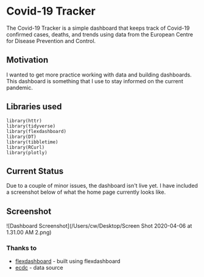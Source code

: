 # Covid-19 Tracker
The Covid-19 Tracker is a simple dashboard that keeps track of Covid-19 confirmed cases, deaths, and trends using data from the European Centre for Disease Prevention and Control.

## Motivation
I wanted to get more practice working with data and building dashboards. This dashboard is something that I use to stay informed on the current pandemic.

## Libraries used
```
library(httr)
library(tidyverse)
library(flexdashboard)
library(DT)
library(tibbletime)
library(RCurl)
library(plotly)
```
## Current Status
Due to a couple of minor issues, the dashboard isn't live yet. I have included a screenshot below of what the home page currently looks like.

## Screenshot

![Dashboard Screenshot](/Users/cw/Desktop/Screen Shot 2020-04-06 at 1.31.00 AM 2.png)

### Thanks to
* [flexdashboard](https://github.com/rstudio/flexdashboard) - built using flexdashboard
* [ecdc](https://www.ecdc.europa.eu/en) - data source


